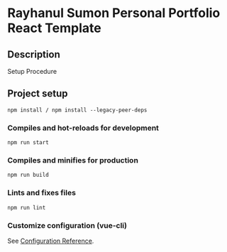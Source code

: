 # Rayhanul Sumon Personal Portfolio React Template

## Description

Setup Procedure 
 
## Project setup

```
npm install / npm install --legacy-peer-deps 
``` 

### Compiles and hot-reloads for development

```
npm run start  
``` 

### Compiles and minifies for production

```
npm run build 
``` 
 
### Lints and fixes files 

```
npm run lint
```

### Customize configuration (vue-cli)

See [Configuration Reference](https://cli.vuejs.org/config/).
